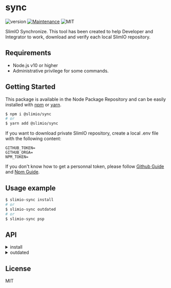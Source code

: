 # sync
![version](https://img.shields.io/badge/version-0.1.0-blue.svg)
[![Maintenance](https://img.shields.io/badge/Maintained%3F-yes-green.svg)](https://github.com/SlimIO/is/commit-activity)
![MIT](https://img.shields.io/github/license/mashape/apistatus.svg)

SlimIO Synchronize. This tool has been created to help Developer and Integrator to work, download and verify each local SlimIO repository.

## Requirements
- Node.js v10 or higher
- Administrative privilege for some commands.

## Getting Started

This package is available in the Node Package Repository and can be easily installed with [npm](https://docs.npmjs.com/getting-started/what-is-npm) or [yarn](https://yarnpkg.com).

```bash
$ npm i @slimio/sync
# or
$ yarn add @slimio/sync
```

If you want to download private SlimIO repository, create a local .env file with the following content:

```
GITHUB_TOKEN=
GITHUB_ORGA=
NPM_TOKEN=
```

If you don't know how to get a personnal token, please follow [Github Guide](https://help.github.com/en/articles/creating-a-personal-access-token-for-the-command-line) and [Npm Guide](https://docs.npmjs.com/creating-and-viewing-authentication-tokens).

## Usage example
```bash
$ slimio-sync install
# or
$ slimio-sync outdated
# or
$ slimio-sync psp
```

## API

<details>
<summary>install</summary>
<br/>

process:
- Clone the all repository of SlimIO
- Pull master branch for each repository
- Installs the dependencies for each repository

If some repository were already present locally, the `install` command checks for updates and pull master branch if necessary.  

If no SlimIO projects are present on your computer, installation may take a little while

</details>

<details>
<summary>outdated</summary>
<br/>

Checks for each folder (repository SlimIO) the versions dependencies (current / latest).

</details>

## License
MIT
